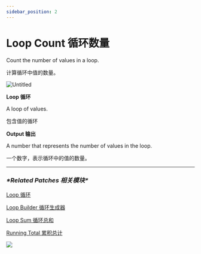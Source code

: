 ```yaml
---
sidebar_position: 2
---
```


# Loop Count 循环数量

Count the number of values in a loop.

计算循环中值的数量。

![Untitled](https://s3.us-west-2.amazonaws.com/secure.notion-static.com/7a50c40f-c6c0-49e8-ac6c-eab5eb9900bf/Untitled.png?X-Amz-Algorithm=AWS4-HMAC-SHA256&X-Amz-Content-Sha256=UNSIGNED-PAYLOAD&X-Amz-Credential=AKIAT73L2G45EIPT3X45%2F20220602%2Fus-west-2%2Fs3%2Faws4_request&X-Amz-Date=20220602T172755Z&X-Amz-Expires=86400&X-Amz-Signature=e4baf58ff0c546f03b6931245bbc6689c185bf2372e9ba563939b51edfb0d178&X-Amz-SignedHeaders=host&response-content-disposition=filename%20%3D%22Untitled.png%22&x-id=GetObject)

**Loop 循环**

A loop of values.

包含值的循环

**Output 输出**

A number that represents the number of values in the loop.

一个数字，表示循环中的值的数量。

------

### ***\*Related Patches 相关模块\****

[Loop 循环](https://www.notion.so/Loop-6cc974bf77e84e7aaf7836927011540b)

[Loop Builder 循环生成器](https://www.notion.so/Loop-Builder-64d346e189494fa9b48050aac8eb8eff)

[Loop Sum 循环总和](https://www.notion.so/Loop-Sum-04443a38a18840d89e3985c09e1517a7)

[Running Total 累积总计](https://www.notion.so/Running-Total-801d97d5f4eb4c00979d390bc2b08e06)

![](https://s3.us-west-2.amazonaws.com/secure.notion-static.com/3b88fe82-67e6-4242-961b-f32013ef387e/Untitled.png?X-Amz-Algorithm=AWS4-HMAC-SHA256&X-Amz-Content-Sha256=UNSIGNED-PAYLOAD&X-Amz-Credential=AKIAT73L2G45EIPT3X45%2F20220602%2Fus-west-2%2Fs3%2Faws4_request&X-Amz-Date=20220602T172802Z&X-Amz-Expires=86400&X-Amz-Signature=cacc88df9c8462c00525b0059d94cd403a0fc70192eb8c25fde987c757b2bd0b&X-Amz-SignedHeaders=host&response-content-disposition=filename%20%3D%22Untitled.png%22&x-id=GetObject)
